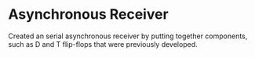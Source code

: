 # Asynchronous Receiver

Created an serial asynchronous receiver by putting together components, such as D and T flip-flops that were previously developed.
